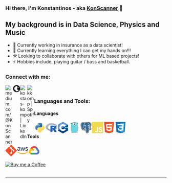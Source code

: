 ### Hi there, I'm Konstantinos - aka [KonScanner][website] 👋

## My background is in Data Science, Physics and Music

- 🔭 Currently working in insurance as a data scientist!
- 🌱 Currently learning everything I can get my hands on!!!
- ⚒ Looking to collaborate with others for ML based projects!
- ⚡ Hobbies include, playing guitar / bass and basketball.

### Connect with me:
[<img align="left" alt="medium.com/@KonScanner" width="24px" src="https://entrepreneurship.ieee.org/wp-content/uploads/2020/06/Medium-Logo.png" />][medium]
[<img align="left" alt="https://konscanner.github.io/CV/" width="22px" src="https://raw.githubusercontent.com/iconic/open-iconic/master/svg/globe.svg" />][website]
[<img align="left" alt="kostas-komp | LinkedIn" width="22px" src="https://www.pngkit.com/png/full/5-59543_snapchat-logo-furthermore-facebook-logo-silver-likewise-linkedin.png" />][linkedin]
[<img align="left" alt="kkomp | Spotify" width="22px" src="https://www.freepnglogos.com/uploads/spotify-logo-png/file-spotify-logo-png-4.png" />][spotify]

<br/>

### Languages and Tools:

#### Languages

[<img align="left" alt="Python" width="36px" src="https://github.com/devicons/devicon/blob/master/icons/python/python-original.svg" />][python]
[<img align="left" alt="R" width="36px" src="https://github.com/devicons/devicon/blob/master/icons/r/r-original.svg" />][r]
[<img align="left" alt="C++" width="36px" src="https://github.com/devicons/devicon/blob/master/icons/cplusplus/cplusplus-original.svg" />][cpp]
[<img align="left" alt="Go" width="36px" src="https://github.com/devicons/devicon/blob/master/icons/go/go-original.svg" />][go]
[<img align="left" alt="SQL" width="36px" src="https://github.com/devicons/devicon/blob/master/icons/postgresql/postgresql-original.svg" />][sql]
[<img align="left" alt="JavaScript" width="36px" src="https://github.com/devicons/devicon/blob/master/icons/javascript/javascript-plain.svg" />][js]
[<img align="left" alt="HTML5" width="36px" src="https://github.com/devicons/devicon/blob/master/icons/html5/html5-original.svg" />][js]
[<img align="left" alt="CSS3" width="36px" src="https://github.com/devicons/devicon/blob/master/icons/css3/css3-original.svg" />][js]
<br />

#### Tools
[<img align="left" alt="Git" width="36px" src="https://github.com/devicons/devicon/blob/master/icons/git/git-original.svg" />][git]
[<img align="left" alt="Amazon Web Services" width="36px" src="https://github.com/devicons/devicon/blob/master/icons/amazonwebservices/amazonwebservices-original.svg" />][aws]
[<img align="left" alt="Google Cloud Platform" width="36px" src="https://github.com/devicons/devicon/blob/master/icons/googlecloud/googlecloud-original.svg" />][gcp]
<br />
<br />
<br />
[<img align="center" alt="Buy me a Coffee" width="256px" src="https://amynewnham.files.wordpress.com/2019/08/buymeacoffee_red402x-e1565370994491.png" />][coffee]
<br />
<br />

---

<!-- <img align="left" alt="KonScanner's Github Stats" src="https://github-readme-stats.vercel.app/api?username=KonScanner&show_icons=true&hide_border=true" /> -->

[website]: https://konscanner.github.io/CV/
[linkedin]: https://www.linkedin.com/in/kostas-komp/
[spotify]: https://open.spotify.com/user/kkomp?si=C77et8aORP6V0SD7dkz9rw
[python]: https://github.com/KonScanner?tab=repositories&q=&type=&language=python
[r]: https://github.com/KonScanner?tab=repositories&q=&type=&language=r
[go]: https://github.com/KonScanner?tab=repositories&q=&type=&language=go
[sql]: https://github.com/KonScanner?tab=repositories&q=&type=&language=plpgsql
[git]: https://github.com/KonScanner?tab=repositories
[aws]: https://github.com/KonScanner/computer-vision-cloud9
[gcp]: https://pi-approxilator-288113.appspot.com/
[personalcv]: https://konscanner.github.io/CV/
[coffee]: https://www.paypal.com/paypalme/QuantumMechanics
[medium]: https://medium.com/@KonScanner
[js]: https://konscanner.github.io/js-animated-starship/
[cpp]: https://github.com/KonScanner/vpnx/
